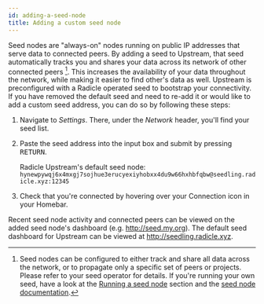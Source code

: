 ```yaml
---
id: adding-a-seed-node
title: Adding a custom seed node
---
```


Seed nodes are "always-on" nodes running on public IP addresses that serve data
to connected peers. By adding a seed to Upstream, that seed automatically
tracks you and shares your data across its network of other connected peers
[^1]. This increases the availability of your data throughout the network,
while making it easier to find other's data as well. Upstream is preconfigured
with a Radicle operated seed to bootstrap your connectivity. If you have
removed the default seed and need to re-add it or would like to add a custom seed address, you can do so by following these
steps:

1. Navigate to *Settings*. There, under the *Network* header, you'll find your
   seed list.
2. Paste the seed address into the input box and submit by pressing
   <kbd>RETURN</kbd>.

    Radicle Upstream's default seed node: `hynewpywqj6x4mxgj7sojhue3erucyexiyhobxx4du9w66hxhbfqbw@seedling.radicle.xyz:12345`

3. Check that you're connected by hovering over your Connection icon in your
   Homebar.

Recent seed node activity and connected peers can be viewed on the added seed node's dashboard (e.g. http://seed.my.org). The default seed dashboard for Upstream can be viewed at http://seedling.radicle.xyz.

[^1]: Seed nodes can be configured to either track and share all data across
      the network, or to propagate only a specific set of peers or projects.
      Please refer to your seed operator for details. If you're running your
      own seed, have a look at the [Running a seed node][sn] section and the
      [seed node documentation][sd].

[sn]: using-radicle/running-a-seed-node.md
[sd]: https://github.com/radicle-dev/radicle-bins/tree/master/seed

